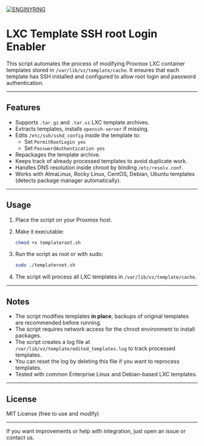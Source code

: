[![ENGINYRING](https://cdn.enginyring.com/img/logo_dark.png)](https://www.enginyring.com)

# LXC Template SSH root Login Enabler

This script automates the process of modifying Proxmox LXC container templates stored in `/var/lib/vz/template/cache`. It ensures that each template has SSH installed and configured to allow root login and password authentication.

---

## Features

- Supports `.tar.gz` and `.tar.xz` LXC template archives.
- Extracts templates, installs `openssh-server` if missing.
- Edits `/etc/ssh/sshd_config` inside the template to:
  - Set `PermitRootLogin yes`
  - Set `PasswordAuthentication yes`
- Repackages the template archive.
- Keeps track of already processed templates to avoid duplicate work.
- Handles DNS resolution inside chroot by binding `/etc/resolv.conf`.
- Works with AlmaLinux, Rocky Linux, CentOS, Debian, Ubuntu templates (detects package manager automatically).

---

## Usage

1. Place the script on your Proxmox host.
2. Make it executable:

   ```bash
   chmod +x templateroot.sh
   ```

3. Run the script as root or with sudo:

   ```bash
   sudo ./templateroot.sh
   ```

4. The script will process all LXC templates in `/var/lib/vz/template/cache`.

---

## Notes

- The script modifies templates **in place**; backups of original templates are recommended before running.
- The script requires network access for the chroot environment to install packages.
- The script creates a log file at `/var/lib/vz/template/edited_templates.log` to track processed templates.
- You can reset the log by deleting this file if you want to reprocess templates.
- Tested with common Enterprise Linux and Debian-based LXC templates.

---

## License

MIT License (free to use and modify)

---

If you want improvements or help with integration, just open an issue or contact us.
